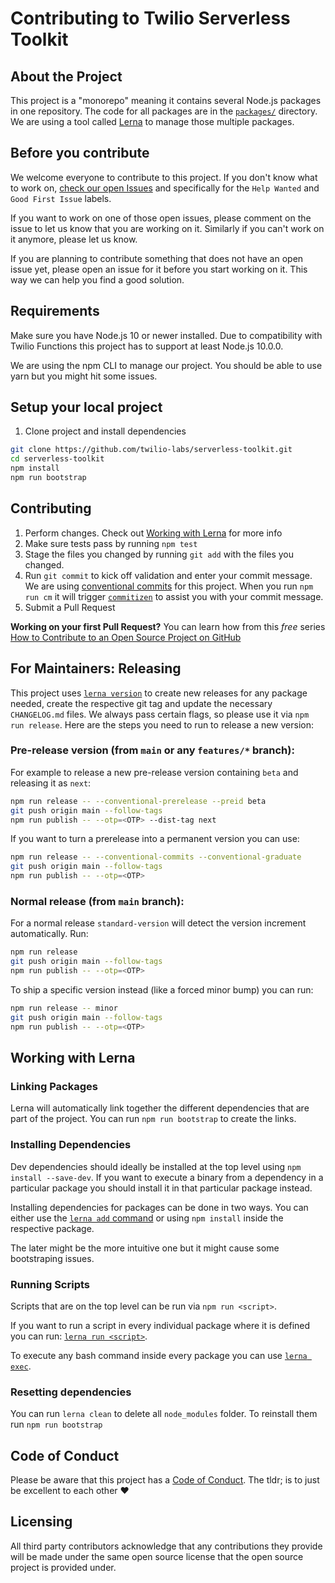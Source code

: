 # Contributing to Twilio Serverless Toolkit

## About the Project

This project is a "monorepo" meaning it contains several Node.js packages in one repository. The code for all packages are in the [`packages/`](../packages) directory. We are using a tool called [Lerna](https://lerna.js.org) to manage those multiple packages.

## Before you contribute

We welcome everyone to contribute to this project. If you don't know what to work on, [check our open Issues](https://github.com/twilio-labs/serverless-toolkit/issues) and specifically for the `Help Wanted` and `Good First Issue` labels.

If you want to work on one of those open issues, please comment on the issue to let us know that you are working on it. Similarly if you can't work on it anymore, please let us know.

If you are planning to contribute something that does not have an open issue yet, please open an issue for it before you start working on it. This way we can help you find a good solution.

## Requirements

Make sure you have Node.js 10 or newer installed. Due to compatibility with Twilio
Functions this project has to support at least Node.js 10.0.0.

We are using the npm CLI to manage our project. You should be able to use yarn but you might hit some issues.

## Setup your local project

1. Clone project and install dependencies

```bash
git clone https://github.com/twilio-labs/serverless-toolkit.git
cd serverless-toolkit
npm install
npm run bootstrap
```

## Contributing

1. Perform changes. Check out [Working with Lerna](#working-with-lerna) for more info
2. Make sure tests pass by running `npm test`
3. Stage the files you changed by running `git add` with the files you changed.
4. Run `git commit` to kick off validation and enter your commit message. We are using [conventional commits](https://www.conventionalcommits.org/en/) for this project. When you run `npm run cm` it will trigger [`commitizen`](https://npm.im/commitizen) to assist you with your commit message.
5. Submit a Pull Request

**Working on your first Pull Request?** You can learn how from this _free_ series [How to Contribute to an Open Source Project on GitHub](https://egghead.io/series/how-to-contribute-to-an-open-source-project-on-github)

## For Maintainers: Releasing

This project uses [`lerna version`](https://www.npmjs.com/package/@lerna/version) to create new releases for any package needed, create the respective git tag and update the necessary `CHANGELOG.md` files. We always pass certain flags, so please use it via `npm run release`. Here are the steps you need to run to release a new version:

### Pre-release version (from `main` or any `features/*` branch):

For example to release a new pre-release version containing `beta` and releasing it as `next`:

```bash
npm run release -- --conventional-prerelease --preid beta
git push origin main --follow-tags
npm run publish -- --otp=<OTP> --dist-tag next
```

If you want to turn a prerelease into a permanent version you can use:

```bash
npm run release -- --conventional-commits --conventional-graduate
git push origin main --follow-tags
npm run publish -- --otp=<OTP>
```

### Normal release (from `main` branch):

For a normal release `standard-version` will detect the version increment automatically. Run:

```bash
npm run release
git push origin main --follow-tags
npm run publish -- --otp=<OTP>
```

To ship a specific version instead (like a forced minor bump) you can run:

```bash
npm run release -- minor
git push origin main --follow-tags
npm run publish -- --otp=<OTP>
```

## Working with Lerna

### Linking Packages

Lerna will automatically link together the different dependencies that are part of the project. You can run `npm run bootstrap` to create the links.

### Installing Dependencies

Dev dependencies should ideally be installed at the top level using `npm install --save-dev`. If you want to execute a binary from a dependency in a particular package you should install it in that particular package instead.

Installing dependencies for packages can be done in two ways. You can either use the [`lerna add` command](https://github.com/lerna/lerna/tree/master/commands/add) or using `npm install` inside the respective package.

The later might be the more intuitive one but it might cause some bootstraping issues.

### Running Scripts

Scripts that are on the top level can be run via `npm run <script>`.

If you want to run a script in every individual package where it is defined you can run: [`lerna run <script>`](https://github.com/lerna/lerna/tree/master/commands/run).

To execute any bash command inside every package you can use [`lerna exec`](https://github.com/lerna/lerna/tree/master/commands/exec).

### Resetting dependencies

You can run `lerna clean` to delete all `node_modules` folder. To reinstall them run `npm run bootstrap`

## Code of Conduct

Please be aware that this project has a [Code of Conduct](https://github.com/twilio-labs/.github/blob/main/CODE_OF_CONDUCT.md). The tldr; is to just be excellent to each other ❤️

## Licensing

All third party contributors acknowledge that any contributions they provide will be made under the same open source license that the open source project is provided under.
